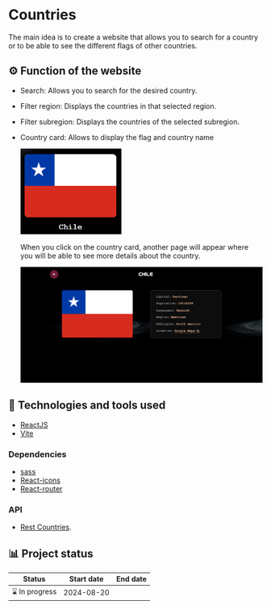 # Countries

The main idea is to create a website that allows you to search for a country or to be able to see the different flags of other countries.

## ⚙️ Function of the website

- Search: Allows you to search for the desired country.
- Filter region: Displays the countries in that selected region.
- Filter subregion: Displays the countries of the selected subregion.
- Country card: Allows to display the flag and country name

  <img src="./src/assets/country-card.png" alt="Country-card" width="200px" />

  When you click on the country card, another page will appear where you will be able to see more details about the country.

    <img src="./src/assets/country.png" alt="country" width="550px"  />

## 🚀 Technologies and tools used

- [ReactJS](https://es.react.dev/)
- [Vite](https://vitejs.dev/)

### Dependencies

- [sass](https://sass-lang.com/)
- [React-icons](https://www.npmjs.com/package/react-icons)
- [React-router](https://reactrouter.com/en/main)

### API

- [Rest Countries](https://restcountries.com/).

## 📊 Project status

| Status         | Start date | End date |
| -------------- | ---------- | -------- |
| ⌛ In progress | 2024-08-20 |          |

<!-- ## 🌐 Website -->
<!-- <img src="./src/assets/website.png" alt="website" width="900px" /> -->
